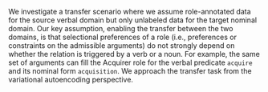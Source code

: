 We investigate a transfer scenario where we assume role-annotated data for the source verbal domain but only unlabeled data for the target nominal domain. Our key assumption, enabling the transfer between the two domains, is that selectional preferences of a role (i.e., preferences or constraints on the admissible arguments) do not strongly depend on whether the relation is triggered by a verb or a noun. For example, the same set of arguments can fill the Acquirer role for the verbal predicate `acquire` and its nominal form `acquisition`. We approach the transfer task from the variational autoencoding perspective.

